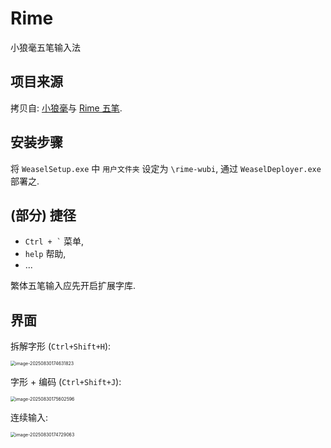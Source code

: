 # Rime
小狼毫五笔输入法

## 项目来源

拷贝自: [小狼毫](https://github.com/rime/weasel)与 [Rime 五笔](https://github.com/myshiqiqi/rime-wubi).

## 安装步骤

将 `WeaselSetup.exe` 中 `用户文件夹` 设定为 `\rime-wubi`, 通过 `WeaselDeployer.exe` 部署之.

## (部分) 捷径

- <code>Ctrl + `</code> 菜单,
- `help` 帮助,
- ... 

繁体五笔输入应先开启扩展字库.

## 界面

拆解字形 (`Ctrl+Shift+H`):

<img src="https://raw.githubusercontent.com/czhang271828/imgs/New_img//n_imgimage-20250830174631823.png" alt="image-20250830174631823" style="zoom:50%;" />

字形 + 编码 (`Ctrl+Shift+J`):

<img src="https://raw.githubusercontent.com/czhang271828/imgs/New_img//n_imgimage-20250830175602596.png" alt="image-20250830175602596" style="zoom:50%;" />



连续输入:

<img src="https://raw.githubusercontent.com/czhang271828/imgs/New_img//n_imgimage-20250830174729063.png" alt="image-20250830174729063" style="zoom:50%;" />





























